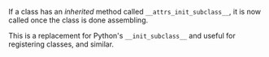 If a class has an *inherited* method called `__attrs_init_subclass__`, it is now called once the class is done assembling.

This is a replacement for Python's `__init_subclass__` and useful for registering classes, and similar.
